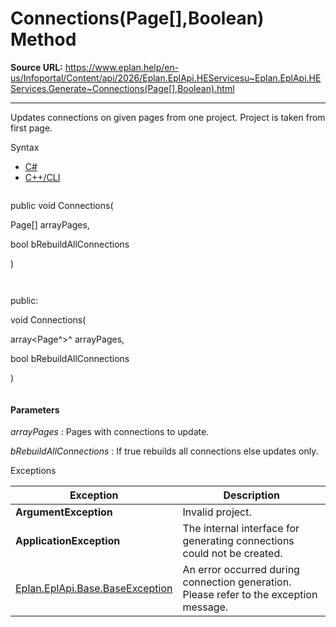 # Connections(Page[],Boolean) Method

**Source URL:** https://www.eplan.help/en-us/Infoportal/Content/api/2026/Eplan.EplApi.HEServicesu~Eplan.EplApi.HEServices.Generate~Connections(Page[],Boolean).html

---

Updates connections on given pages from one project. Project is taken from first page.

Syntax

- [C#](#i-syntax-CS)
- [C++/CLI](#i-syntax-CPP2005)

```
```
public void Connections( 

   Page[] arrayPages,

   bool bRebuildAllConnections

)
```
```

```
```
public:

void Connections( 

   array<Page^>^ arrayPages,

   bool bRebuildAllConnections

)
```
```

#### Parameters

*arrayPages*
:   Pages with connections to update.

*bRebuildAllConnections*
:   If true rebuilds all connections else updates only.

Exceptions

| Exception | Description |
| --- | --- |
| **ArgumentException** | Invalid project. |
| **ApplicationException** | The internal interface for generating connections could not be created. |
| [Eplan.EplApi.Base.BaseException](Eplan.EplApi.Baseu~Eplan.EplApi.Base.BaseException.html) | An error occurred during connection generation. Please refer to the exception message. |
